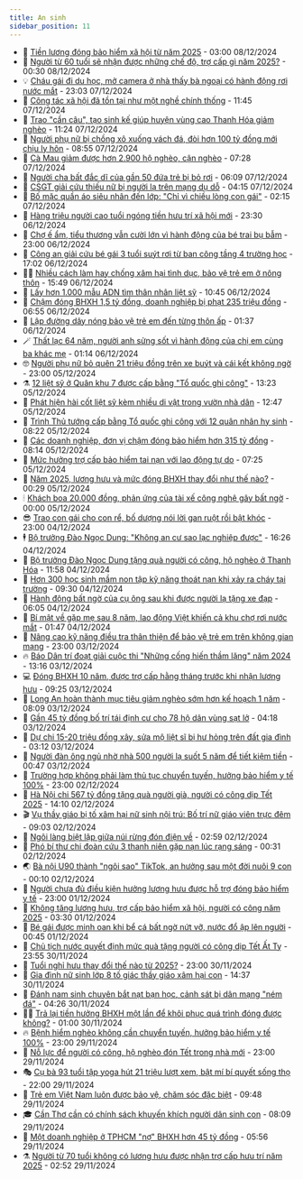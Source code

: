 ```yaml
---
title: An sinh
sidebar_position: 11
---
```


<!-- dantri-an-sinh:START -->
- 👺 [Tiền lương đóng bảo hiểm xã hội từ năm 2025](https://dantri.com.vn/an-sinh/tien-luong-dong-bao-hiem-xa-hoi-tu-nam-2025-20241207164505903.htm) - 03:00 08/12/2024
- 👀 [Người từ 60 tuổi sẽ nhận được những chế độ, trợ cấp gì năm 2025?](https://dantri.com.vn/an-sinh/nguoi-tu-60-tuoi-se-nhan-duoc-nhung-che-do-tro-cap-gi-nam-2025-20241206164326765.htm) - 00:30 08/12/2024
- 💡 [Cháu gái đi du học, mở camera ở nhà thấy bà ngoại có hành động rơi nước mắt](https://dantri.com.vn/an-sinh/chau-gai-di-du-hoc-mo-camera-o-nha-thay-ba-ngoai-co-hanh-dong-roi-nuoc-mat-20241207154601274.htm) - 23:03 07/12/2024
- 💄 [Công tác xã hội đã tồn tại như một nghề chính thống](https://dantri.com.vn/an-sinh/cong-tac-xa-hoi-da-ton-tai-nhu-mot-nghe-chinh-thong-20241207164526252.htm) - 11:45 07/12/2024
- 🧠 [Trao &quot;cần câu&quot;, tạo sinh kế giúp huyện vùng cao Thanh Hóa giảm nghèo](https://dantri.com.vn/an-sinh/trao-can-cau-tao-sinh-ke-giup-huyen-vung-cao-thanh-hoa-giam-ngheo-20241207171816049.htm) - 11:24 07/12/2024
- 🫣 [Người phụ nữ bị chồng xô xuống vách đá, đòi hơn 100 tỷ đồng mới chịu ly hôn](https://dantri.com.vn/an-sinh/nguoi-phu-nu-bi-chong-xo-xuong-vach-da-doi-hon-100-ty-dong-moi-chiu-ly-hon-20241207144436016.htm) - 08:55 07/12/2024
- 🥸 [Cà Mau giảm được hơn 2.900 hộ nghèo, cận nghèo](https://dantri.com.vn/an-sinh/ca-mau-giam-duoc-hon-2900-ho-ngheo-can-ngheo-20241207104724902.htm) - 07:28 07/12/2024
- 🤭 [Người cha bất đắc dĩ của gần 50 đứa trẻ bị bỏ rơi](https://dantri.com.vn/an-sinh/nguoi-cha-bat-dac-di-cua-gan-50-dua-tre-bi-bo-roi-20241206172022935.htm) - 06:09 07/12/2024
- 💂 [CSGT giải cứu thiếu nữ bị người lạ trên mạng dụ dỗ](https://dantri.com.vn/an-sinh/csgt-giai-cuu-thieu-nu-bi-nguoi-la-tren-mang-du-do-20241207072520610.htm) - 04:15 07/12/2024
- 🦣 [Bố mặc quần áo siêu nhân đến lớp: &quot;Chỉ vì chiều lòng con gái&quot;](https://dantri.com.vn/an-sinh/bo-mac-quan-ao-sieu-nhan-den-lop-chi-vi-chieu-long-con-gai-20241206210228696.htm) - 02:15 07/12/2024
- 🧰 [Hàng triệu người cao tuổi ngóng tiền hưu trí xã hội mới](https://dantri.com.vn/an-sinh/hang-trieu-nguoi-cao-tuoi-ngong-tien-huu-tri-xa-hoi-moi-20241206201718030.htm) - 23:30 06/12/2024
- 🤩 [Chợ ế ẩm, tiểu thương vẫn cười lớn vì hành động của bé trai bụ bẫm](https://dantri.com.vn/an-sinh/cho-e-am-tieu-thuong-van-cuoi-lon-vi-hanh-dong-cua-be-trai-bu-bam-20241206102433182.htm) - 23:00 06/12/2024
- 🤖 [Công an giải cứu bé gái 3 tuổi suýt rơi từ ban công tầng 4 trường học](https://dantri.com.vn/an-sinh/cong-an-giai-cuu-be-gai-3-tuoi-suyt-roi-tu-ban-cong-tang-4-truong-hoc-20241206182343795.htm) - 17:02 06/12/2024
- 🧑‍💻 [Nhiều cách làm hay chống xâm hại tình dục, bảo vệ trẻ em ở nông thôn](https://dantri.com.vn/an-sinh/nhieu-cach-lam-hay-chong-xam-hai-tinh-duc-bao-ve-tre-em-o-nong-thon-20241206144527142.htm) - 15:49 06/12/2024
- 🦍 [Lấy hơn 1.000 mẫu ADN tìm thân nhân liệt sỹ](https://dantri.com.vn/an-sinh/lay-hon-1000-mau-adn-tim-than-nhan-liet-sy-20241206155039783.htm) - 10:45 06/12/2024
- 🦆 [Chậm đóng BHXH 1,5 tỷ đồng, doanh nghiệp bị phạt 235 triệu đồng](https://dantri.com.vn/an-sinh/cham-dong-bhxh-15-ty-dong-doanh-nghiep-bi-phat-235-trieu-dong-20241205013837024.htm) - 06:55 06/12/2024
- 🌊 [Lập đường dây nóng bảo vệ trẻ em đến từng thôn ấp](https://dantri.com.vn/an-sinh/lap-duong-day-nong-bao-ve-tre-em-den-tung-thon-ap-20241206062138322.htm) - 01:37 06/12/2024
- 🪄 [Thất lạc 64 năm, người anh sửng sốt vì hành động của chị em cùng ba khác mẹ](https://dantri.com.vn/an-sinh/that-lac-64-nam-nguoi-anh-sung-sot-vi-hanh-dong-cua-chi-em-cung-ba-khac-me-20241206001052730.htm) - 01:14 06/12/2024
- 🤓 [Người phụ nữ bỏ quên 21 triệu đồng trên xe buýt và cái kết không ngờ](https://dantri.com.vn/an-sinh/nguoi-phu-nu-bo-quen-21-trieu-dong-tren-xe-buyt-va-cai-ket-khong-ngo-20241204184143154.htm) - 23:00 05/12/2024
- ⚗️ [12 liệt sỹ ở Quân khu 7 được cấp bằng &quot;Tổ quốc ghi công&quot;](https://dantri.com.vn/an-sinh/12-liet-sy-o-quan-khu-7-duoc-cap-bang-to-quoc-ghi-cong-20241205200414393.htm) - 13:23 05/12/2024
- 💃 [Phát hiện hài cốt liệt sỹ kèm nhiều di vật trong vườn nhà dân](https://dantri.com.vn/an-sinh/phat-hien-hai-cot-liet-sy-kem-nhieu-di-vat-trong-vuon-nha-dan-20241205165743417.htm) - 12:47 05/12/2024
- 💼 [Trình Thủ tướng cấp bằng Tổ quốc ghi công với 12 quân nhân hy sinh](https://dantri.com.vn/an-sinh/trinh-thu-tuong-cap-bang-to-quoc-ghi-cong-voi-12-quan-nhan-hy-sinh-20241205150838329.htm) - 08:22 05/12/2024
- 🤖 [Các doanh nghiệp, đơn vị chậm đóng bảo hiểm hơn 315 tỷ đồng](https://dantri.com.vn/an-sinh/cac-doanh-nghiep-don-vi-cham-dong-bao-hiem-hon-315-ty-dong-20241205143355738.htm) - 08:14 05/12/2024
- 🧐 [Mức hưởng trợ cấp bảo hiểm tai nạn với lao động tự do](https://dantri.com.vn/an-sinh/muc-huong-tro-cap-bao-hiem-tai-nan-voi-lao-dong-tu-do-20241205131943262.htm) - 07:25 05/12/2024
- 💯 [Năm 2025, lương hưu và mức đóng BHXH thay đổi như thế nào?](https://dantri.com.vn/an-sinh/nam-2025-luong-huu-va-muc-dong-bhxh-thay-doi-nhu-the-nao-20241204192114737.htm) - 00:29 05/12/2024
- 🕯 [Khách boa 20.000 đồng, phản ứng của tài xế công nghệ gây bất ngờ](https://dantri.com.vn/an-sinh/khach-boa-20000-dong-phan-ung-cua-tai-xe-cong-nghe-gay-bat-ngo-20241204151510743.htm) - 00:00 05/12/2024
- 😎 [Trao con gái cho con rể, bố dượng nói lời gan ruột rồi bật khóc](https://dantri.com.vn/an-sinh/trao-con-gai-cho-con-re-bo-duong-noi-loi-gan-ruot-roi-bat-khoc-20241204191844346.htm) - 23:00 04/12/2024
- 🕴 [Bộ trưởng Đào Ngọc Dung: &quot;Không an cư sao lạc nghiệp được&quot;](https://dantri.com.vn/an-sinh/bo-truong-dao-ngoc-dung-khong-an-cu-sao-lac-nghiep-duoc-20241204210942079.htm) - 16:26 04/12/2024
- 🤖 [Bộ trưởng Đào Ngọc Dung tặng quà người có công, hộ nghèo ở Thanh Hóa](https://dantri.com.vn/an-sinh/bo-truong-dao-ngoc-dung-tang-qua-nguoi-co-cong-ho-ngheo-o-thanh-hoa-20241204183119453.htm) - 11:58 04/12/2024
- 🤡 [Hơn 300 học sinh mầm non tập kỹ năng thoát nạn khi xảy ra cháy tại trường](https://dantri.com.vn/an-sinh/hon-300-hoc-sinh-mam-non-tap-ky-nang-thoat-nan-khi-xay-ra-chay-tai-truong-20241204161546816.htm) - 09:30 04/12/2024
- 💪 [Hành động bất ngờ của cụ ông sau khi được người lạ tặng xe đạp](https://dantri.com.vn/an-sinh/hanh-dong-bat-ngo-cua-cu-ong-sau-khi-duoc-nguoi-la-tang-xe-dap-20241204112852217.htm) - 06:05 04/12/2024
- 🌝 [Bí mật về gặp mẹ sau 8 năm, lao động Việt khiến cả khu chợ rơi nước mắt](https://dantri.com.vn/an-sinh/bi-mat-ve-gap-me-sau-8-nam-lao-dong-viet-khien-ca-khu-cho-roi-nuoc-mat-20241204081457466.htm) - 01:47 04/12/2024
- 🤩 [Nâng cao kỹ năng điều tra thân thiện để bảo vệ trẻ em trên không gian mạng](https://dantri.com.vn/an-sinh/nang-cao-ky-nang-dieu-tra-than-thien-de-bao-ve-tre-em-tren-khong-gian-mang-20241203164647472.htm) - 23:00 03/12/2024
- 🔥 [Báo Dân trí đoạt giải cuộc thi &quot;Những cống hiến thầm lặng&quot; năm 2024](https://dantri.com.vn/an-sinh/bao-dan-tri-doat-giai-cuoc-thi-nhung-cong-hien-tham-lang-nam-2024-20241203180157261.htm) - 13:16 03/12/2024
- 💻 [Đóng BHXH 10 năm, được trợ cấp hằng tháng trước khi nhận lương hưu](https://dantri.com.vn/an-sinh/dong-bhxh-10-nam-duoc-tro-cap-hang-thang-truoc-khi-nhan-luong-huu-20241203153800300.htm) - 09:25 03/12/2024
- 💄 [Long An hoàn thành mục tiêu giảm nghèo sớm hơn kế hoạch 1 năm](https://dantri.com.vn/an-sinh/long-an-hoan-thanh-muc-tieu-giam-ngheo-som-hon-ke-hoach-1-nam-20241203122154887.htm) - 08:09 03/12/2024
- 🦆 [Gần 45 tỷ đồng bố trí tái định cư cho 78 hộ dân vùng sạt lở](https://dantri.com.vn/an-sinh/gan-45-ty-dong-bo-tri-tai-dinh-cu-cho-78-ho-dan-vung-sat-lo-20241203072143952.htm) - 04:18 03/12/2024
- 🐲 [Dự chi 15-20 triệu đồng xây, sửa mộ liệt sĩ bị hư hỏng trên đất gia đình](https://dantri.com.vn/an-sinh/du-chi-15-20-trieu-dong-xay-sua-mo-liet-si-bi-hu-hong-tren-dat-gia-dinh-20241201164740929.htm) - 03:12 03/12/2024
- 🥷 [Người đàn ông ngủ nhờ nhà 500 người lạ suốt 5 năm để tiết kiệm tiền](https://dantri.com.vn/an-sinh/nguoi-dan-ong-ngu-nho-nha-500-nguoi-la-suot-5-nam-de-tiet-kiem-tien-20241202145526610.htm) - 00:47 03/12/2024
- 💯 [Trường hợp không phải làm thủ tục chuyển tuyến, hưởng bảo hiểm y tế 100%](https://dantri.com.vn/an-sinh/truong-hop-khong-phai-lam-thu-tuc-chuyen-tuyen-huong-bao-hiem-y-te-100-20241202165052342.htm) - 23:00 02/12/2024
- 🧐 [Hà Nội chi 567 tỷ đồng tặng quà người già, người có công dịp Tết 2025](https://dantri.com.vn/xa-hoi/ha-noi-chi-567-ty-dong-tang-qua-nguoi-gia-nguoi-co-cong-dip-tet-2025-20241202204913819.htm) - 14:10 02/12/2024
- 🎬 [Vụ thầy giáo bị tố xâm hại nữ sinh nội trú: Bố trí nữ giáo viên trực đêm](https://dantri.com.vn/an-sinh/vu-thay-giao-bi-to-xam-hai-nu-sinh-noi-tru-bo-tri-nu-giao-vien-truc-dem-20241202150640424.htm) - 09:03 02/12/2024
- 🦍 [Ngôi làng biệt lập giữa núi rừng đón điện về](https://dantri.com.vn/an-sinh/ngoi-lang-biet-lap-giua-nui-rung-don-dien-ve-20241201200038238.htm) - 02:59 02/12/2024
- 🫶 [Phó bí thư chi đoàn cứu 3 thanh niên gặp nạn lúc rạng sáng](https://dantri.com.vn/an-sinh/pho-bi-thu-chi-doan-cuu-3-thanh-nien-gap-nan-luc-rang-sang-20241201192617153.htm) - 00:31 02/12/2024
- 🌏 [Bà nội U90 thành &quot;ngôi sao&quot; TikTok, an hưởng sau một đời nuôi 9 con](https://dantri.com.vn/an-sinh/ba-noi-u90-thanh-ngoi-sao-tiktok-an-huong-sau-mot-doi-nuoi-9-con-20241129113135913.htm) - 00:10 02/12/2024
- 🫣 [Người chưa đủ điều kiện hưởng lương hưu được hỗ trợ đóng bảo hiểm y tế](https://dantri.com.vn/an-sinh/nguoi-chua-du-dieu-kien-huong-luong-huu-duoc-ho-tro-dong-bao-hiem-y-te-20241201114149275.htm) - 23:00 01/12/2024
- 🥰 [Không tăng lương hưu, trợ cấp bảo hiểm xã hội, người có công năm 2025](https://dantri.com.vn/an-sinh/khong-tang-luong-huu-tro-cap-bao-hiem-xa-hoi-nguoi-co-cong-nam-2025-20241201095235996.htm) - 03:30 01/12/2024
- 🎊 [Bé gái được minh oan khi bể cá bất ngờ nứt vỡ, nước đổ ập lên người](https://dantri.com.vn/an-sinh/be-gai-duoc-minh-oan-khi-be-ca-bat-ngo-nut-vo-nuoc-do-ap-len-nguoi-20241130182129101.htm) - 00:45 01/12/2024
- 💄 [Chủ tịch nước quyết định mức quà tặng người có công dịp Tết Ất Tỵ](https://dantri.com.vn/an-sinh/chu-tich-nuoc-quyet-dinh-muc-qua-tang-nguoi-co-cong-dip-tet-at-ty-20241130214027254.htm) - 23:55 30/11/2024
- 👹 [Tuổi nghỉ hưu thay đổi thế nào từ 2025?](https://dantri.com.vn/an-sinh/tuoi-nghi-huu-thay-doi-the-nao-tu-2025-20241130010530776.htm) - 23:00 30/11/2024
- 💯 [Gia đình nữ sinh lớp 8 tố giác thầy giáo xâm hại con](https://dantri.com.vn/an-sinh/gia-dinh-nu-sinh-lop-8-to-giac-thay-giao-xam-hai-con-20241129152829253.htm) - 14:37 30/11/2024
- 📝 [Đánh nam sinh chuyên bắt nạt bạn học, cảnh sát bị dân mạng &quot;ném đá&quot;](https://dantri.com.vn/an-sinh/danh-nam-sinh-chuyen-bat-nat-ban-hoc-canh-sat-bi-dan-mang-nem-da-20241130104839049.htm) - 04:26 30/11/2024
- 👨‍🏫 [Trả lại tiền hưởng BHXH một lần để khôi phục quá trình đóng được không?](https://dantri.com.vn/an-sinh/tra-lai-tien-huong-bhxh-mot-lan-de-khoi-phuc-qua-trinh-dong-duoc-khong-20241129184315977.htm) - 01:00 30/11/2024
- 🔥 [Bệnh hiểm nghèo không cần chuyển tuyến, hưởng bảo hiểm y tế 100%](https://dantri.com.vn/an-sinh/benh-hiem-ngheo-khong-can-chuyen-tuyen-huong-bao-hiem-y-te-100-20241129163050895.htm) - 23:00 29/11/2024
- 🧰 [Nỗ lực để người có công, hộ nghèo đón Tết trong nhà mới](https://dantri.com.vn/an-sinh/no-luc-de-nguoi-co-cong-ho-ngheo-don-tet-trong-nha-moi-20241129151153450.htm) - 23:00 29/11/2024
- 🎭 [Cụ bà 93 tuổi tập yoga hút 21 triệu lượt xem, bật mí bí quyết sống thọ](https://dantri.com.vn/an-sinh/cu-ba-93-tuoi-tap-yoga-hut-21-trieu-luot-xem-bat-mi-bi-quyet-song-tho-20241129181853376.htm) - 22:00 29/11/2024
- 🔭 [Trẻ em Việt Nam luôn được bảo vệ, chăm sóc đặc biệt](https://dantri.com.vn/an-sinh/tre-em-viet-nam-luon-duoc-bao-ve-cham-soc-dac-biet-20241129162955122.htm) - 09:48 29/11/2024
- 🎓 [Cần Thơ cần có chính sách khuyến khích người dân sinh con](https://dantri.com.vn/an-sinh/can-tho-can-co-chinh-sach-khuyen-khich-nguoi-dan-sinh-con-20241129090750933.htm) - 08:09 29/11/2024
- 🦅 [Một doanh nghiệp ở TPHCM &quot;nợ&quot; BHXH hơn 45 tỷ đồng](https://dantri.com.vn/an-sinh/mot-doanh-nghiep-o-tphcm-no-bhxh-hon-45-ty-dong-20241129124924644.htm) - 05:56 29/11/2024
- ⚗️ [Người từ 70 tuổi không có lương hưu được nhận trợ cấp hưu trí năm 2025](https://dantri.com.vn/an-sinh/nguoi-tu-70-tuoi-khong-co-luong-huu-duoc-nhan-tro-cap-huu-tri-nam-2025-20241129092454289.htm) - 02:52 29/11/2024<!-- dantri-an-sinh:END -->
